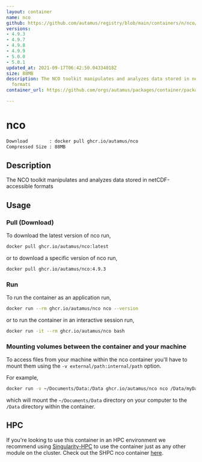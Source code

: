 ```yaml
---
layout: container
name: nco
github: https://github.com/autamus/registry/blob/main/containers/n/nco/spack.yaml
versions:
- 4.9.3
- 4.9.7
- 4.9.8
- 4.9.9
- 5.0.0
- 5.0.1
updated_at: 2021-09-17T06:42:50.04334018Z
size: 88MB
description: The NCO toolkit manipulates and analyzes data stored in netCDF-accessible
  formats
container_url: https://github.com/orgs/autamus/packages/container/package/nco

---
```

# nco
```bash 
Download        : docker pull ghcr.io/autamus/nco
Compressed Size : 88MB
```

## Description
The NCO toolkit manipulates and analyzes data stored in netCDF-accessible formats

## Usage
### Pull (Download)
To download the latest version of nco run,

```bash
docker pull ghcr.io/autamus/nco:latest
```

or to download a specific version of nco run,

```bash
docker pull ghcr.io/autamus/nco:4.9.3
```
### Run
To run the container as an application run,
```bash
docker run --rm ghcr.io/autamus/nco nco --version
```

or to run the container in an interactive session run,
```bash
docker run -it --rm ghcr.io/autamus/nco bash
```

### Mounting volumes between the container and your machine
To access files from your machine within the nco container you'll have to mount them using the `-v external/path:internal/path` option.

For example,
```bash
docker run -v ~/Documents/Data:/Data ghcr.io/autamus/nco nco /Data/myData.csv
```
which will mount the `~/Documents/Data` directory on your computer to the `/Data` directory within the container.

## HPC
If you're looking to use this container in an HPC environment we recommend using [Singularity-HPC](https://singularity-hpc.readthedocs.io) to use the container just as any other module on the cluster. Check out the SHPC nco container [here](https://singularityhub.github.io/singularity-hpc/r/ghcr.io-autamus-nco/).